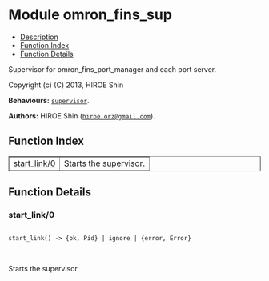 

# Module omron_fins_sup #
* [Description](#description)
* [Function Index](#index)
* [Function Details](#functions)

Supervisor for omron_fins_port_manager and each port server.

Copyright (c) (C) 2013, HIROE Shin

__Behaviours:__ [`supervisor`](supervisor.md).

__Authors:__ HIROE Shin ([`hiroe.orz@gmail.com`](mailto:hiroe.orz@gmail.com)).

<a name="index"></a>

## Function Index ##


<table width="100%" border="1" cellspacing="0" cellpadding="2" summary="function index"><tr><td valign="top"><a href="#start_link-0">start_link/0</a></td><td>
Starts the supervisor.</td></tr></table>


<a name="functions"></a>

## Function Details ##

<a name="start_link-0"></a>

### start_link/0 ###

<pre><code>
start_link() -&gt; {ok, Pid} | ignore | {error, Error}
</code></pre>
<br />

Starts the supervisor

